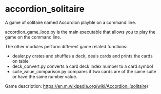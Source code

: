 # accordion_solitaire
A game of solitaire named Accordion playble on a command line.

accordion_game_loop.py is the main executable that allows you to play the game on the command line. 

The other modules perform different game related functions:
- dealer.py crates and shuffles a deck, deals cards and prints the cards on table
- deck_convert.py converts a card deck index number to a card symbol
- suite_value_comparison.py compares if two cards are of the same suite or have the same number value.

Game description: https://en.m.wikipedia.org/wiki/Accordion_(solitaire)
